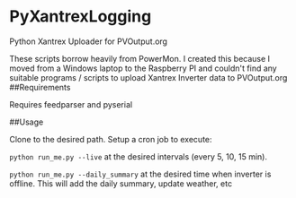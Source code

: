 # PyXantrexLogging
Python Xantrex Uploader for PVOutput.org

These scripts borrow heavily from PowerMon. I created this because I moved from a Windows laptop to the Raspberry PI and couldn't find any suitable programs / scripts to upload Xantrex Inverter data to PVOutput.org
##Requirements

Requires feedparser and pyserial

##Usage

Clone to the desired path. Setup a cron job to execute:

```python run_me.py --live``` at the desired intervals (every 5, 10, 15 min).

```python run_me.py --daily_summary``` at the desired time when inverter is offline. This will add the daily summary, update weather, etc
